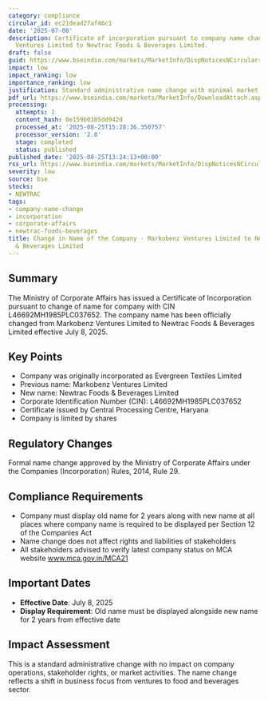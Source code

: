 ```yaml
---
category: compliance
circular_id: ec21dead27af46c1
date: '2025-07-08'
description: Certificate of incorporation pursuant to company name change from Markobenz
  Ventures Limited to Newtrac Foods & Beverages Limited.
draft: false
guid: https://www.bseindia.com/markets/MarketInfo/DispNoticesNCirculars.aspx?Noticeid={48AA8A40-42AD-4600-BE45-4E43C83112F6}&noticeno=20250825-48&dt=08/25/2025&icount=48&totcount=65&flag=0
impact: low
impact_ranking: low
importance_ranking: low
justification: Standard administrative name change with minimal market impact
pdf_url: https://www.bseindia.com/markets/MarketInfo/DownloadAttach.aspx?id=20250825-48&attachedId=4294ebf4-2ea2-45ed-8cc9-7e386a6d9348
processing:
  attempts: 1
  content_hash: 0e159b0105dd942d
  processed_at: '2025-08-25T15:28:36.350757'
  processor_version: '2.0'
  stage: completed
  status: published
published_date: '2025-08-25T13:24:13+00:00'
rss_url: https://www.bseindia.com/markets/MarketInfo/DispNoticesNCirculars.aspx?Noticeid={48AA8A40-42AD-4600-BE45-4E43C83112F6}&noticeno=20250825-48&dt=08/25/2025&icount=48&totcount=65&flag=0
severity: low
source: bse
stocks:
- NEWTRAC
tags:
- company-name-change
- incorporation
- corporate-affairs
- newtrac-foods-beverages
title: Change in Name of the Company - Markobenz Ventures Limited to Newtrac Foods
  & Beverages Limited
---
```


## Summary

The Ministry of Corporate Affairs has issued a Certificate of Incorporation pursuant to change of name for company with CIN L46692MH1985PLC037652. The company name has been officially changed from Markobenz Ventures Limited to Newtrac Foods & Beverages Limited effective July 8, 2025.

## Key Points

- Company was originally incorporated as Evergreen Textiles Limited
- Previous name: Markobenz Ventures Limited
- New name: Newtrac Foods & Beverages Limited
- Corporate Identification Number (CIN): L46692MH1985PLC037652
- Certificate issued by Central Processing Centre, Haryana
- Company is limited by shares

## Regulatory Changes

Formal name change approved by the Ministry of Corporate Affairs under the Companies (Incorporation) Rules, 2014, Rule 29.

## Compliance Requirements

- Company must display old name for 2 years along with new name at all places where company name is required to be displayed per Section 12 of the Companies Act
- Name change does not affect rights and liabilities of stakeholders
- All stakeholders advised to verify latest company status on MCA website www.mca.gov.in/MCA21

## Important Dates

- **Effective Date**: July 8, 2025
- **Display Requirement**: Old name must be displayed alongside new name for 2 years from effective date

## Impact Assessment

This is a standard administrative change with no impact on company operations, stakeholder rights, or market activities. The name change reflects a shift in business focus from ventures to food and beverages sector.
